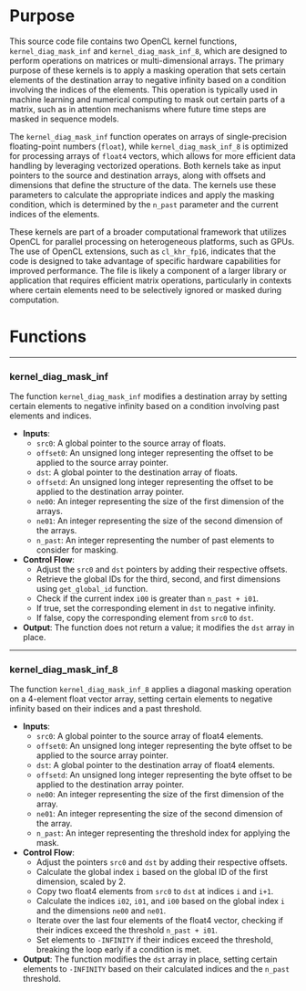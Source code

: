 # Purpose
This source code file contains two OpenCL kernel functions, `kernel_diag_mask_inf` and `kernel_diag_mask_inf_8`, which are designed to perform operations on matrices or multi-dimensional arrays. The primary purpose of these kernels is to apply a masking operation that sets certain elements of the destination array to negative infinity based on a condition involving the indices of the elements. This operation is typically used in machine learning and numerical computing to mask out certain parts of a matrix, such as in attention mechanisms where future time steps are masked in sequence models.

The `kernel_diag_mask_inf` function operates on arrays of single-precision floating-point numbers (`float`), while `kernel_diag_mask_inf_8` is optimized for processing arrays of `float4` vectors, which allows for more efficient data handling by leveraging vectorized operations. Both kernels take as input pointers to the source and destination arrays, along with offsets and dimensions that define the structure of the data. The kernels use these parameters to calculate the appropriate indices and apply the masking condition, which is determined by the `n_past` parameter and the current indices of the elements.

These kernels are part of a broader computational framework that utilizes OpenCL for parallel processing on heterogeneous platforms, such as GPUs. The use of OpenCL extensions, such as `cl_khr_fp16`, indicates that the code is designed to take advantage of specific hardware capabilities for improved performance. The file is likely a component of a larger library or application that requires efficient matrix operations, particularly in contexts where certain elements need to be selectively ignored or masked during computation.
# Functions

---
### kernel\_diag\_mask\_inf
The function `kernel_diag_mask_inf` modifies a destination array by setting certain elements to negative infinity based on a condition involving past elements and indices.
- **Inputs**:
    - `src0`: A global pointer to the source array of floats.
    - `offset0`: An unsigned long integer representing the offset to be applied to the source array pointer.
    - `dst`: A global pointer to the destination array of floats.
    - `offsetd`: An unsigned long integer representing the offset to be applied to the destination array pointer.
    - `ne00`: An integer representing the size of the first dimension of the arrays.
    - `ne01`: An integer representing the size of the second dimension of the arrays.
    - `n_past`: An integer representing the number of past elements to consider for masking.
- **Control Flow**:
    - Adjust the `src0` and `dst` pointers by adding their respective offsets.
    - Retrieve the global IDs for the third, second, and first dimensions using `get_global_id` function.
    - Check if the current index `i00` is greater than `n_past + i01`.
    - If true, set the corresponding element in `dst` to negative infinity.
    - If false, copy the corresponding element from `src0` to `dst`.
- **Output**: The function does not return a value; it modifies the `dst` array in place.


---
### kernel\_diag\_mask\_inf\_8
The function `kernel_diag_mask_inf_8` applies a diagonal masking operation on a 4-element float vector array, setting certain elements to negative infinity based on their indices and a past threshold.
- **Inputs**:
    - `src0`: A global pointer to the source array of float4 elements.
    - `offset0`: An unsigned long integer representing the byte offset to be applied to the source array pointer.
    - `dst`: A global pointer to the destination array of float4 elements.
    - `offsetd`: An unsigned long integer representing the byte offset to be applied to the destination array pointer.
    - `ne00`: An integer representing the size of the first dimension of the array.
    - `ne01`: An integer representing the size of the second dimension of the array.
    - `n_past`: An integer representing the threshold index for applying the mask.
- **Control Flow**:
    - Adjust the pointers `src0` and `dst` by adding their respective offsets.
    - Calculate the global index `i` based on the global ID of the first dimension, scaled by 2.
    - Copy two float4 elements from `src0` to `dst` at indices `i` and `i+1`.
    - Calculate the indices `i02`, `i01`, and `i00` based on the global index `i` and the dimensions `ne00` and `ne01`.
    - Iterate over the last four elements of the float4 vector, checking if their indices exceed the threshold `n_past + i01`.
    - Set elements to `-INFINITY` if their indices exceed the threshold, breaking the loop early if a condition is met.
- **Output**: The function modifies the `dst` array in place, setting certain elements to `-INFINITY` based on their calculated indices and the `n_past` threshold.


